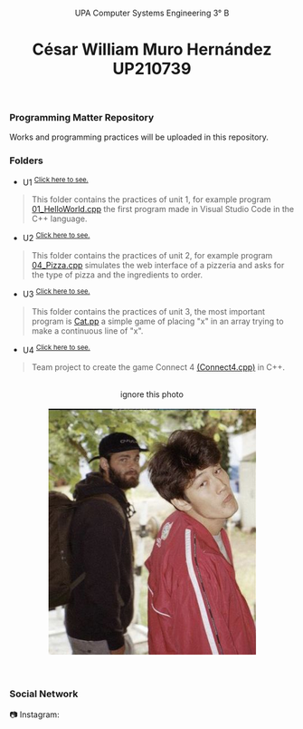 <div align ="center">
<br>UPA Computer Systems Engineering 3° B
</div>

## 
<h1 align=center>
César William Muro Hernández<br>UP210739
</h1>
<br>

### Programming Matter Repository
Works and programming practices will be uploaded in this repository.
<br>

### Folders
- U1 <sup>[Click here to see.](https://github.com/UP210739/UP210739_CPP/tree/main/U1)</sup>
> This folder contains the practices of unit 1, for example program [01_HelloWorld.cpp](https://github.com/UP210739/UP210739_CPP/blob/main/U1/01_HelloWorld.cpp) the first program made in Visual Studio Code in the C++ language.
- U2 <sup>[Click here to see.](https://github.com/UP210739/UP210739_CPP/tree/main/U2)</sup>
> This folder contains the practices of unit 2, for example program [04_Pizza.cpp](https://github.com/UP210739/UP210739_CPP/blob/main/U2/04_Pizza.cpp) simulates the web interface of a pizzeria and asks for the type of pizza and the ingredients to order.
- U3 <sup>[Click here to see.](https://github.com/UP210739/UP210739_CPP/tree/main/U3)</sup>
> This folder contains the practices of unit 3, the most important program is [Cat.pp](https://github.com/UP210739/UP210739_CPP/blob/main/U3/Cat.cpp) a simple game of placing "x" in an array trying to make a continuous line of "x".
- U4 <sup>[Click here to see.](https://github.com/UP210739/UP210739_CPP/tree/main/U4)</sup>
> Team project to create the game Connect 4 [(Connect4.cpp)](https://github.com/UP210739/UP210739_CPP/blob/main/U4/Connect4.cpp) in C++.
<br>

<div align ="center">
ignore this photo<br><br>
<img src="/Image/VersaceVersace.jpg"/>
</div>
<br>

# 
### Social Network
:camera: Instagram: 
